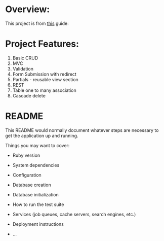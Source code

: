 Overview:
=========

This project is from [this](http://guides.rubyonrails.org/getting_started.html) guide: 


Project Features:
=================

01. Basic CRUD
02. MVC
03. Validation
04. Form Submission with redirect
05. Partials - reusable view section
06. REST 
07. Table one to many association
08. Cascade delete


# README

This README would normally document whatever steps are necessary to get the
application up and running.

Things you may want to cover:

* Ruby version

* System dependencies

* Configuration

* Database creation

* Database initialization

* How to run the test suite

* Services (job queues, cache servers, search engines, etc.)

* Deployment instructions

* ...
